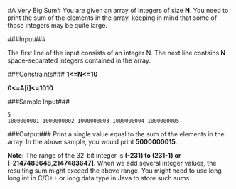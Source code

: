 #A Very Big Sum#
You are given an array of integers of size **N**. You need to print the sum of the elements in the array, keeping in mind that some of those integers may be quite large.

###Input###

The first line of the input consists of an integer N. The next line contains **N** space-separated integers contained in the array.

###Constraints###
**1<=N<=10**

**0<=A[i]<=1010**

###Sample Input###

    5
    1000000001 1000000002 1000000003 1000000004 1000000005

###Output###
Print a single value equal to the sum of the elements in the array. In the above sample, you would print **5000000015**.

**Note:** The range of the 32-bit integer is **(-231) to (231-1) or [-2147483648,2147483647]**.
When we add several integer values, the resulting sum might exceed the above range. You might need to use long long int in C/C++ or long data type in Java to store such sums.